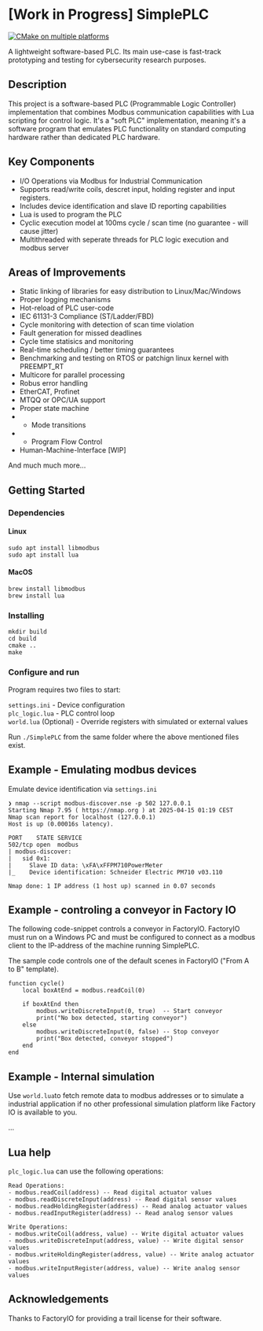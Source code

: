 
# [Work in Progress] SimplePLC
[![CMake on multiple platforms](https://github.com/tommy-berg/SimplePLC/actions/workflows/cmake-multi-platform.yml/badge.svg?branch=main)](https://github.com/tommy-berg/SimplePLC/actions/workflows/cmake-multi-platform.yml)

A lightweight software-based PLC. Its main use-case is fast-track prototyping and testing for cybersecurity research purposes.

## Description
This project is a software-based PLC (Programmable Logic Controller) implementation that combines Modbus communication capabilities with Lua scripting for control logic. It's a "soft PLC" implementation, meaning it's a software program that emulates PLC functionality on standard computing hardware rather than dedicated PLC hardware.

## Key Components
* I/O Operations via Modbus for Industrial Communication
* Supports read/write coils, descret input, holding register and input registers.
* Includes device identification and slave ID reporting capabilities
* Lua is used to program the PLC
* Cyclic execution model at 100ms cycle / scan time (no guarantee - will cause jitter)
* Multithreaded with seperate threads for PLC logic execution and modbus server

## Areas of Improvements
* Static linking of libraries for easy distribution to Linux/Mac/Windows
* Proper logging mechanisms
* Hot-reload of PLC user-code
* IEC 61131-3 Compliance (ST/Ladder/FBD)
* Cycle monitoring with detection of scan time violation
* Fault generation for missed deadlines
* Cycle time statisics and monitoring
* Real-time scheduling / better timing guarantees
* Benchmarking and testing on RTOS or patchign linux kernel with PREEMPT_RT
* Multicore for parallel processing
* Robus error handling
* EtherCAT, Profinet
* MTQQ or OPC/UA support
* Proper state machine 
* * Mode transitions
* * Program Flow Control
* Human-Machine-Interface [WIP]

And much much more... 

## Getting Started


### Dependencies
#### Linux
```sudo apt install libmodbus```\
```sudo apt install lua```

#### MacOS

```brew install libmodbus```\
```brew install lua```

### Installing

```
mkdir build
cd build
cmake ..
make
```

### Configure and run
Program requires two files to start:

```settings.ini``` - Device configuration\
```plc_logic.lua``` - PLC control loop\
```world.lua``` (Optional) - Override registers with simulated or external values

Run ```./SimplePLC```  from the same folder where the above mentioned files exist.

## Example - Emulating modbus devices
Emulate device identification  via ```settings.ini```

```
❯ nmap --script modbus-discover.nse -p 502 127.0.0.1
Starting Nmap 7.95 ( https://nmap.org ) at 2025-04-15 01:19 CEST
Nmap scan report for localhost (127.0.0.1)
Host is up (0.00016s latency).

PORT    STATE SERVICE
502/tcp open  modbus
| modbus-discover:
|   sid 0x1:
|     Slave ID data: \xFA\xFFPM710PowerMeter
|_    Device identification: Schneider Electric PM710 v03.110

Nmap done: 1 IP address (1 host up) scanned in 0.07 seconds
````

## Example - controling a conveyor in Factory IO
The following code-snippet controls a conveyor in FactoryIO. FactoryIO must run on a Windows PC and must be configured to connect as a modbus client to the IP-address of the machine running SimplePLC.


The sample code controls one of the default scenes in FactoryIO ("From A to B" template).
````
function cycle()
    local boxAtEnd = modbus.readCoil(0)

    if boxAtEnd then
        modbus.writeDiscreteInput(0, true)  -- Start conveyor
        print("No box detected, starting conveyor")
    else
        modbus.writeDiscreteInput(0, false) -- Stop conveyor
        print("Box detected, conveyor stopped")
    end
end
````

## Example - Internal simulation
Use ```world.lua```to fetch remote data to modbus addresses or to simulate a industrial application if no other professional simulation platform like Factory IO is available to you.

... 

## Lua help
```plc_logic.lua``` can use the following operations:
```
Read Operations:
- modbus.readCoil(address) -- Read digital actuator values
- modbus.readDiscreteInput(address) -- Read digital sensor values
- modbus.readHoldingRegister(address) -- Read analog actuator values
- modbus.readInputRegister(address) -- Read analog sensor values

Write Operations:
- modbus.writeCoil(address, value) -- Write digital actuator values
- modbus.writeDiscreteInput(address, value) -- Write digital sensor values
- modbus.writeHoldingRegister(address, value) -- Write analog actuator values
- modbus.writeInputRegister(address, value) -- Write analog sensor values
```

## Acknowledgements
Thanks to FactoryIO for providing a trail license for their software.